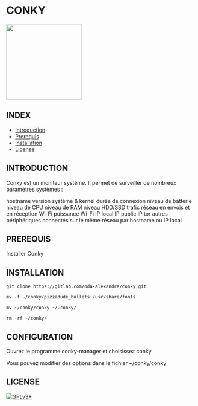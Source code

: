 # CONKY

<img src="https://raw.githubusercontent.com/oda-alexandre/conky/master/img/conky.png)" width="200" height="200"/>

## INDEX

- [Introduction](#INTRODUCTION)
- [Prerequis](#PREREQUIS)
- [Installation](#INSTALLATION)
- [License](#LICENSE)

## INTRODUCTION

Conky est un moniteur système. Il permet de surveiller de nombreux paramètres systèmes :

hostname
version système & kernel
durée de connexion
niveau de batterie
niveau de CPU
niveau de RAM
niveau HDD/SSD
trafic réseau en envois et en réception
Wi-Fi
puissance Wi-Fi
IP local
IP public
IP tor
autres périphériques connectés sur le même réseau par hostname ou IP local

## PREREQUIS

Installer Conky

## INSTALLATION

```git clone https://gitlab.com/oda-alexandre/conky.git```

```mv -f ~/conky/pizzadude_bullets /usr/share/fonts```

```mv ~/conky/conky ~/.conky/```

```rm -rf ~/conky/```

## CONFIGURATION

Ouvrez le programme conky-manager et choisissez conky

Vous pouvez modifier des options dans le fichier ~/conky/conky

## LICENSE

[![GPLv3+](http://gplv3.fsf.org/gplv3-127x51.png)](https://gitlab.com/oda-alexandre/conky/blob/master/LICENSE)
